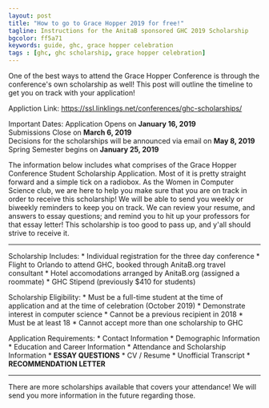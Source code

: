 ```yaml
---
layout: post
title: "How to go to Grace Hopper 2019 for free!"
tagline: Instructions for the AnitaB sponsored GHC 2019 Scholarship
bgcolor: ff5a71
keywords: guide, ghc, grace hopper celebration
tags : [ghc, ghc scholarship, grace hopper celebration]
---
```


One of the best ways to attend the Grace Hopper Conference is through the conference's own scholarship as well! 
This post will outline the timeline to get you on track with your application!

Appliction Link: https://ssl.linklings.net/conferences/ghc-scholarships/
<!--more-->

Important Dates: 
Application Opens on **January 16, 2019** <br/>
Submissions Close on **March 6, 2019** <br/>
Decisions for the scholarships will be announced via email on **May 8, 2019** <br/>
Spring Semester begins on **January 25, 2019** <br/>

The information below includes what comprises of the Grace Hopper Conference Student Scholarship Application. Most of it is pretty straight forward and a simple tick on a radiobox.  As the Women in Computer Science club, we are here to help you make sure that you are on track in order to receive this scholarship! We will be able to send you weekly or biweekly reminders to keep you on track. We can review your resume, and answers to essay questions; and remind you to hit up your professors for that essay letter!  This scholarship is too good to pass up, and y'all should strive to receive it. 

---
Scholarship Includes:
    * Individual registration for the three day conference
    * Flight to Orlando to attend GHC, booked through AnitaB.org travel consultant
    * Hotel accomodations arranged by AnitaB.org (assigned a roommate)
    * GHC Stipend (previously $410 for students)

Scholarship Eligibility:
    * Must be a full-time student at the time of application and at the time of celebration (October 2019)
    * Demonstrate interest in computer science
    * Cannot be a previous recipient in 2018
    * Must be at least 18
    * Cannot accept more than one scholarship to GHC

Application Requirements:
    * Contact Information
    * Demographic Information 
    * Education and Career Information
    * Attendance and Scholarship Information
    * **ESSAY QUESTIONS**
    * CV / Resume
    * Unofficial Transcript
    * **RECOMMENDATION LETTER**

---

There are more scholarships available that covers your attendance! We will send you more information in the future regarding those.
